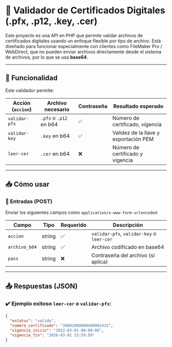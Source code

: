 # 🔐 Validador de Certificados Digitales (.pfx, .p12, .key, .cer)

Este proyecto es una API en PHP que permite validar archivos de certificados digitales usando un enfoque flexible por tipo de archivo. Está diseñado para funcionar especialmente con clientes como FileMaker Pro / WebDirect, que no pueden enviar archivos directamente desde el sistema de archivos, por lo que se usa **base64**.

---

## 🚀 Funcionalidad

Este validador permite:

| Acción (`accion`)   | Archivo necesario       | Contraseña | Resultado esperado                          |
|---------------------|-------------------------|------------|---------------------------------------------|
| `validar-pfx`       | `.pfx` o `.p12` en b64   | ✅         | Número de certificado, vigencia             |
| `validar-key`       | `.key` en b64            | ✅         | Validez de la llave y exportación PEM       |
| `leer-cer`          | `.cer` en b64            | ❌         | Número de certificado y vigencia            |

---

## 📥 Cómo usar

### 🔐 Entradas (POST)

Enviar los siguientes campos como `application/x-www-form-urlencoded`:

| Campo           | Tipo     | Requerido | Descripción                                  |
|------------------|----------|-----------|----------------------------------------------|
| `accion`         | string   | ✅        | `validar-pfx`, `validar-key` o `leer-cer`     |
| `archivo_b64`    | string   | ✅        | Archivo codificado en base64                  |
| `pass`           | string   | ❌        | Contraseña del archivo (si aplica)            |

---

## 📤 Respuestas (JSON)

### ✔️ Ejemplo exitoso `leer-cer` o `validar-pfx`:
```json
{
  "estatus": "valido",
  "numero_certificado": "30001000000400002415",
  "vigencia_inicio": "2022-03-01 00:00:00",
  "vigencia_fin": "2026-03-01 23:59:59"
}
